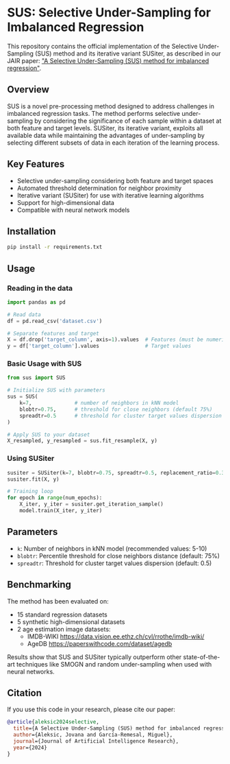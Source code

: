 # SUS: Selective Under-Sampling for Imbalanced Regression

This repository contains the official implementation of the Selective Under-Sampling (SUS) method and its iterative variant SUSiter, as described in our JAIR paper: ["A Selective Under-Sampling (SUS) method for imbalanced regression"]().

## Overview

SUS is a novel pre-processing method designed to address challenges in imbalanced regression tasks. The method performs selective under-sampling by considering the significance of each sample within a dataset at both feature and target levels. SUSiter, its iterative variant, exploits all available data while maintaining the advantages of under-sampling by selecting different subsets of data in each iteration of the learning process.

## Key Features

- Selective under-sampling considering both feature and target spaces
- Automated threshold determination for neighbor proximity
- Iterative variant (SUSiter) for use with iterative learning algorithms
- Support for high-dimensional data
- Compatible with neural network models

## Installation

```bash
pip install -r requirements.txt
```

## Usage

### Reading in the data

```python
import pandas as pd

# Read data
df = pd.read_csv('dataset.csv')

# Separate features and target
X = df.drop('target_column', axis=1).values  # Features (must be numeric, encode otherwise)
y = df['target_column'].values               # Target values
```
### Basic Usage with SUS

```python
from sus import SUS

# Initialize SUS with parameters
sus = SUS(
    k=7,              # number of neighbors in kNN model
    blobtr=0.75,      # threshold for close neighbors (default 75%)
    spreadtr=0.5      # threshold for cluster target values dispersion
)

# Apply SUS to your dataset
X_resampled, y_resampled = sus.fit_resample(X, y)
```

### Using SUSiter

```python
susiter = SUSiter(k=7, blobtr=0.75, spreadtr=0.5, replacement_ratio=0.3)
susiter.fit(X, y)

# Training loop
for epoch in range(num_epochs):
    X_iter, y_iter = susiter.get_iteration_sample()
    model.train(X_iter, y_iter)
```

## Parameters

- `k`: Number of neighbors in kNN model (recommended values: 5-10)
- `blobtr`: Percentile threshold for close neighbors distance (default: 75%)
- `spreadtr`: Threshold for cluster target values dispersion (default: 0.5)

## Benchmarking

The method has been evaluated on:
- 15 standard regression datasets 
- 5 synthetic high-dimensional datasets 
- 2 age estimation image datasets:
	- IMDB-WIKI https://data.vision.ee.ethz.ch/cvl/rrothe/imdb-wiki/
	- AgeDB https://paperswithcode.com/dataset/agedb

Results show that SUS and SUSiter typically outperform other state-of-the-art techniques like SMOGN and random under-sampling when used with neural networks.

## Citation

If you use this code in your research, please cite our paper:

```bibtex
@article{aleksic2024selective,
  title={A Selective Under-Sampling (SUS) method for imbalanced regression},
  author={Aleksic, Jovana and García-Remesal, Miguel},
  journal={Journal of Artificial Intelligence Research},
  year={2024}
}
```
